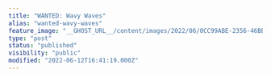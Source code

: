 ```yaml
---
title: "WANTED: Wavy Waves"
alias: "wanted-wavy-waves"
feature_image: "__GHOST_URL__/content/images/2022/06/0CC99ABE-2356-46BB-912F-53FE85CF7B26.jpeg"
type: "post"
status: "published"
visibility: "public"
modified: "2022-06-12T16:41:19.000Z"
---
```


<p></p>
